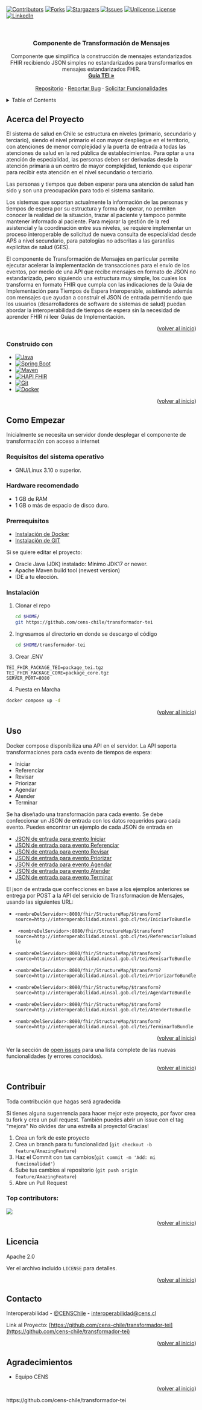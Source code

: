 <!-- Improved compatibility of back to top link: See: https://github.com/othneildrew/Best-README-Template/pull/73 -->
<a id="readme-top"></a>
<!--
*** Thanks for checking out the Best-README-Template. If you have a suggestion
*** that would make this better, please fork the repo and create a pull request
*** or simply open an issue with the tag "enhancement".
*** Don't forget to give the project a star!
*** Thanks again! Now go create something AMAZING! :D
-->



<!-- PROJECT SHIELDS -->
<!--
*** I'm using markdown "reference style" links for readability.
*** Reference links are enclosed in brackets [ ] instead of parentheses ( ).
*** See the bottom of this document for the declaration of the reference variables
*** for contributors-url, forks-url, etc. This is an optional, concise syntax you may use.
*** https://www.markdownguide.org/basic-syntax/#reference-style-links
-->
[![Contributors][contributors-shield]][contributors-url]
[![Forks][forks-shield]][forks-url]
[![Stargazers][stars-shield]][stars-url]
[![Issues][issues-shield]][issues-url]
[![Unlicense License][license-shield]][license-url]
[![LinkedIn][linkedin-shield]][linkedin-url]



<!-- PROJECT LOGO -->
<br />
<div align="center">

  <h3 align="center">Componente de Transformación de Mensajes</h3>

  <p align="center">
    Componente que simplifica la construcción de mensajes estandarizados FHIR recibiendo JSON simples no estandarizados para transformarlos en mensajes estandarizados FHIR.
    <br />
    <a href="https://interoperabilidad.minsal.cl/fhir/ig/tei/0.2.1/index.html"><strong>Guía TEI »</strong></a>
    <br />
    <br />
    <a href="https://github.com/cens-chile/transformador-tei">Repositorio</a>
    &middot;
    <a href="https://github.com/cens-chile/transformador-tei/issues/new?labels=bug&template=bug-report---.md">Reportar Bug</a>
    &middot;
    <a href="https://github.com/cens-chile/transformador-tei/issues/new?labels=enhancement&template=feature-request---.md">Solicitar Funcionalidades</a>
  </p>
</div>



<!-- TABLE OF CONTENTS -->
<details>
  <summary>Table of Contents</summary>
  <ol>
    <li>
      <a href="#acerca-del-proyecto">Acerca del Proyecto</a>
      <ul>
        <li><a href="#construido-con">Desarrollado con</a></li>
      </ul>
    </li>
    <li>
      <a href="#como-empezar">Como Empezar</a>
      <ul>
        <li><a href="#requisitos-del-sistema-operativo">Requisitos del sistema operativo</a></li>
        <li><a href="#hardware-recomendado">Hardware recomendado</a></li>
        <li><a href="#prerrequisitos">Prerequisitos</a></li>
        <li><a href="#instalación">Instalación</a></li>
        <li><a href="#desarrollo">Desarrollo</a></li>
      </ul>
    </li>
    <li>
      <a href="#uso">Uso</a>
      <ul>
        <li><a href="#funcionalidades">Funcionalidades</a></li>
      </ul>
    </li>
    <li><a href="#roadmap">Roadmap</a></li>
    <li><a href="#contribuir">Contribuir</a></li>
    <li><a href="#licencia">Licencia</a></li>
    <li><a href="#contacto">Contacto</a></li>
    <li><a href="#agradecimientos">Agradecimientos</a></li>
  </ol>
</details>



<!-- ABOUT THE PROJECT -->
## Acerca del Proyecto

El sistema de salud en Chile se estructura en niveles (primario, secundario y terciario), 
siendo el nivel primario el con mayor despliegue en el territorio, con atenciones de menor complejidad
y la puerta de entrada a todas las atenciones de salud en la red pública de establecimientos. 
Para optar a una atención de especialidad, las personas deben ser derivadas desde la atención primaria 
a un centro de mayor complejidad, teniendo que esperar para recibir esta atención en el nivel secundario o terciario.

Las personas y tiempos que deben esperar para una atención de salud han sido y son una preocupación para todo el 
sistema sanitario.

Los sistemas que soportan actualmente la información de las personas y tiempos de espera por su estructura y forma
de operar, no permiten conocer la realidad de la situación, trazar al paciente y tampoco permite mantener informado
al paciente. Para mejorar la gestión de la red asistencial y la coordinación entre sus niveles, se requiere implementar
un proceso interoperable de solicitud de nueva consulta de especialidad desde APS a nivel secundario, para patologías
no adscritas a las garantías explícitas de salud (GES).

El componente de Transformación de Mensajes en particular permite ejecutar acelerar la implementación de transacciones 
para el envío de los eventos, por medio de una API que recibe mensajes
en formato de JSON no estandarizado, pero siguiendo una estructura muy simple, los cuales los transforma en formato 
FHIR que cumpla con las indicaciones de la Guia de Implementación para Tiempos de Espera Interoperable, asistiendo 
además con mensajes que ayudan a construir el JSON de entrada permitiendo que los usuarios (desarrolladores 
de software de sistemas de salud) puedan abordar la interoperabilidad de tiempos de espera sin la necesidad de aprender
FHIR ni leer Guías de Implementación.

<p align="right">(<a href="#readme-top">volver al inicio</a>)</p>



### Construido con

* [![Java][Java-logo]][Java-url]
* [![Spring Boot][SpringBoot-logo]][SpringBoot-url]
* [![Maven][Maven-logo]][Maven-url]
* [![HAPI FHIR][HAPI-FHIR-logo]][HAPI-FHIR-url]
* [![Git][Git-scm.com]][Git-url]
* [![Docker][Docker.com]][Docker-url]


<p align="right">(<a href="#readme-top">volver al inicio</a>)</p>



<!-- GETTING STARTED -->
## Como Empezar

Inicialmente se necesita un servidor donde desplegar el componente de transformación con acceso a internet

### Requisitos del sistema operativo

* GNU/Linux 3.10 o superior.

### Hardware recomendado

* 1 GB de RAM
* 1 GB o más de espacio de disco duro.

### Prerrequisitos

* [Instalación de Docker](https://docs.docker.com/desktop/setup/install/linux/)
* [Instalación de GIT](https://git-scm.com/downloads/linux)

Si se quiere editar el proyecto:

* Oracle Java (JDK) instalado: Mínimo JDK17 or newer.
* Apache Maven build tool (newest version)
* IDE a tu elección. 



### Instalación

1. Clonar el repo
    ```sh
    cd $HOME/
    git https://github.com/cens-chile/transformador-tei
   
2. Ingresamos al directorio en donde se descargo el código
    ```sh
    cd $HOME/transformador-tei
    ```  
3. Crear .ENV

```
TEI_FHIR_PACKAGE_TEI=package_tei.tgz
TEI_FHIR_PACKAGE_CORE=package_core.tgz
SERVER_PORT=8080
```

4. Puesta en Marcha

```bash
docker compose up -d
```


<p align="right">(<a href="#readme-top">volver al inicio</a>)</p>

<!-- USAGE EXAMPLES -->
## Uso

Docker compose disponibiliza una API en el servidor.
La API soporta transformaciones para cada evento de tiempos de espera:

- Iniciar
- Referenciar
- Revisar
- Priorizar
- Agendar
- Atender
- Terminar

Se ha diseñado una transformación para cada evento.
Se debe confeccionar un JSON de entrada con los datos requeridos para cada evento.
Puedes encontrar un ejemplo de cada JSON de entrada en

- [JSON de entrada para evento Iniciar](ejemplos/CoreDataSetIniciarToBundle.json)
- [JSON de entrada para evento Referenciar](ejemplos/CoreDataSetReferenciarToBundle.json)
- [JSON de entrada para evento Revisar](ejemplos/CoreDataSetRevisarToBundle.json)
- [JSON de entrada para evento Priorizar](ejemplos/CoreDataSetPriorizarToBundle.json)
- [JSON de entrada para evento Agendar](ejemplos/CoreDataSetAgendarToBundle.json)
- [JSON de entrada para evento Atender](ejemplos/CoreDataSetAtenderToBundle.json)
- [JSON de entrada para evento Terminar](ejemplos/CoreDataSetTerminarToBundle.json)

El json de entrada que confecciones en base a los ejemplos anteriores se entrega por POST 
a la API del servicio de Transformacion de Mensajes, usando las siguientes URL:

- ``` <nombreDelServidor>:8080/fhir/StructureMap/$transform?source=http://interoperabilidad.minsal.gob.cl/tei/IniciarToBundle ```


- ``` <nombreDelServidor>:8080/fhir/StructureMap/$transform?source=http://interoperabilidad.minsal.gob.cl/tei/ReferenciarToBundle```


- ``` <nombreDelServidor>:8080/fhir/StructureMap/$transform?source=http://interoperabilidad.minsal.gob.cl/tei/RevisarToBundle ```


- ``` <nombreDelServidor>:8080/fhir/StructureMap/$transform?source=http://interoperabilidad.minsal.gob.cl/tei/PriorizarToBundle ```


- ``` <nombreDelServidor>:8080/fhir/StructureMap/$transform?source=http://interoperabilidad.minsal.gob.cl/tei/AgendarToBundle ```


- ``` <nombreDelServidor>:8080/fhir/StructureMap/$transform?source=http://interoperabilidad.minsal.gob.cl/tei/AtenderToBundle ```


- ``` <nombreDelServidor>:8080/fhir/StructureMap/$transform?source=http://interoperabilidad.minsal.gob.cl/tei/TerminarToBundle ```

<p align="right">(<a href="#readme-top">volver al inicio</a>)</p>


Ver la sección de [open issues](https://github.com/cens-chile/transformador-tei/issues) para una lista complete de las nuevas funcionalidades (y errores conocidos).

<p align="right">(<a href="#readme-top">volver al inicio</a>)</p>



<!-- Contribuir -->
## Contribuir

Toda contribución que hagas será agradecida

Si tienes alguna sugenrencia para hacer mejor este proyecto, por favor crea tu fork y crea un pull request. También puedes abrir un issue con el tag "mejora"
No olvides dar una estrella al proyecto! Gracias!

1. Crea un fork de este proyecto
2. Crea un branch para tu funcionalidad (`git checkout -b feature/AmazingFeature`)
3. Haz el Commit con tus cambios(`git commit -m 'Add: mi funcionalidad'`)
4. Sube tus cambios al repositorio (`git push origin feature/AmazingFeature`)
5. Abre un Pull Request

### Top contributors:

<a href="https://github.com/cens-chile/transformador-tei/graphs/contributors">
  <img src="https://contrib.rocks/image?repo=cens-chile/transformador-tei" />
</a>

<p align="right">(<a href="#readme-top">volver al inicio</a>)</p>



<!-- LICENSE -->
## Licencia

Apache 2.0

Ver el archivo incluido `LICENSE` para detalles.

<p align="right">(<a href="#readme-top">volver al inicio</a>)</p>



<!-- CONTACT -->
## Contacto

Interoperabilidad - [@CENSChile](https://x.com/CENSChile) - interoperabilidad@cens.cl

Link al Proyecto: [https://github.com/cens-chile/transformador-tei](https://github.com/cens-chile/transformador-tei)

<p align="right">(<a href="#readme-top">volver al inicio</a>)</p>



<!-- ACKNOWLEDGMENTS -->
## Agradecimientos

* Equipo CENS

<p align="right">(<a href="#readme-top">volver al inicio</a>)</p>



<!-- MARKDOWN LINKS & IMAGES -->https://github.com/cens-chile/transformador-tei
<!-- https://www.markdownguide.org/basic-syntax/#reference-style-links -->
[contributors-shield]: https://img.shields.io/github/contributors/cens-chile/transformador-tei.svg?style=for-the-badge
[contributors-url]: https://github.com/cens-chile/transformador-tei/graphs/contributors
[forks-shield]: https://img.shields.io/github/forks/cens-chile/transformador-tei.svg?style=for-the-badge
[forks-url]: https://github.com/cens-chile/transformador-tei/network/members
[stars-shield]: https://img.shields.io/github/stars/cens-chile/transformador-tei.svg?style=for-the-badge
[stars-url]: https://github.com/cens-chile/transformador-tei/stargazers
[issues-shield]: https://img.shields.io/github/issues/cens-chile/transformador-tei.svg?style=for-the-badge
[issues-url]: https://github.com/cens-chile/transformador-tei/issues
[license-shield]: https://img.shields.io/badge/Apache-LICENSE-as?style=for-the-badge&logo=apache
[license-url]: https://github.com/cens-chile/cens-chile/transformador-tei/blob/master/LICENSE.txt
[linkedin-shield]: https://img.shields.io/badge/cens-chile-red?style=for-the-badge&labelColor=blue
[linkedin-url]: https://linkedin.com/in/othneildrew
[Python-url]: https://www.python.org/
[Python.org]: https://img.shields.io/badge/python-3670A0?style=for-the-badge&logo=python&logoColor=ffdd54
[Postgres.org]: https://img.shields.io/badge/postgres-%23316192.svg?style=for-the-badge&logo=postgresql&logoColor=white
[Postgres-url]: https://www.postgresql.org/
[RabbitMQ.com]: https://img.shields.io/badge/Rabbitmq-FF6600?style=for-the-badge&logo=rabbitmq&logoColor=white
[RabbitMQ-url]: https://www.rabbitmq.com/
[DjangoREST-url]: https://www.django-rest-framework.org/
[DjangoREST.org]: https://img.shields.io/badge/DJANGO-REST-ff1709?style=for-the-badge&logo=django&logoColor=white&color=ff1709&labelColor=gray
[Celery.org]: https://img.shields.io/badge/celery-%23a9cc54.svg?style=for-the-badge&logo=celery&logoColor=ddf4a4
[Celery-url]: https://docs.celeryq.dev/en/stable/getting-started/introduction.html
[Git-scm.com]: https://img.shields.io/badge/git-%23F05033.svg?style=for-the-badge&logo=git&logoColor=white
[Git-url]: https://git-scm.com/
[Docker.com]: https://img.shields.io/badge/docker-%230db7ed.svg?style=for-the-badge&logo=docker&logoColor=white
[Docker-url]: https://www.docker.com/
[Java-logo]: https://img.shields.io/badge/Java-ED8B00?style=for-the-badge&logo=openjdk&logoColor=white
[Java-url]: https://www.java.com/
[Springboot-logo]: https://img.shields.io/badge/SpringBoot-6DB33F?style=flat-square&logo=Spring&logoColor=white
[Springboot-url]: https://spring.io/projects/spring-boot
[Maven-logo]: https://img.shields.io/badge/-maven-blue
[Maven-url]: https://maven.apache.org/
[HAPI-FHIR-logo]: https://img.shields.io/badge/HAPI-FHIR-orange
[HAPI-FHIR-url]: https://hapifhir.io/
